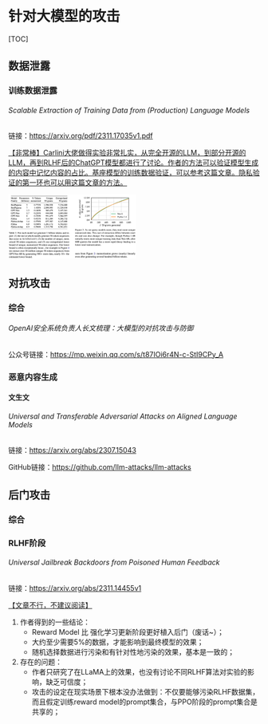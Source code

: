 # 针对大模型的攻击

[TOC]

## 数据泄露

### 训练数据泄露

###### Scalable Extraction of Training Data from (Production) Language Models

链接：https://arxiv.org/pdf/2311.17035v1.pdf

<u>【非常棒】Carlini大佬做得实验非常扎实，从完全开源的LLM，到部分开源的LLM，再到RLHF后的ChatGPT模型都进行了讨论。作者的方法可以验证模型生成的内容中记忆内容的占比。基座模型的训练数据验证，可以参考这篇文章。隐私验证的第一环也可以用这篇文章的方法。</u>

<img src="pictures/image-20231129215329375.png" alt="image-20231129215329375" style="zoom: 25%;" />



## 对抗攻击

### 综合

###### OpenAI安全系统负责人长文梳理：大模型的对抗攻击与防御

公众号链接：https://mp.weixin.qq.com/s/t87IOi6r4N-c-StI9CPy_A



### 恶意内容生成

#### 文生文

###### Universal and Transferable Adversarial Attacks on Aligned Language Models

链接：https://arxiv.org/abs/2307.15043

GitHub链接：https://github.com/llm-attacks/llm-attacks





## 后门攻击

### 综合



### RLHF阶段

###### Universal Jailbreak Backdoors from Poisoned Human Feedback

链接：https://arxiv.org/abs/2311.14455v1

<u>【文章不行，不建议阅读】</u>

1. 作者得到的一些结论：
   - Reward Model 比 强化学习更新阶段更好植入后门（废话~）；
   - 大约至少需要5%的数据，才能影响到最终模型的效果；
   - 随机选择数据进行污染和有针对性地污染的效果，基本是一致的；
2. 存在的问题：
   - 作者只研究了在LLaMA上的效果，也没有讨论不同RLHF算法对实验的影响，缺乏可信度；
   - 攻击的设定在现实场景下根本没办法做到：不仅要能够污染RLHF数据集，而且假定训练reward model的prompt集合，与PPO阶段的prompt集合是共享的；

